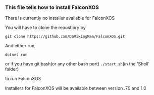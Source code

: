 ### This file tells how to install FalconXOS

There is currently no installer available for FalconXOS

You will have to clone the repostiory by

`git clone https://github.com/DaVikingMan/FalconXOS.git`

And either run,

`dotnet run`

or if you have git bash(or any other bash port)
`./start.sh`(in the 'Shell' folder)

to run FalconXOS

Installers for FalconXOS will be available between version .70 and 1.0
